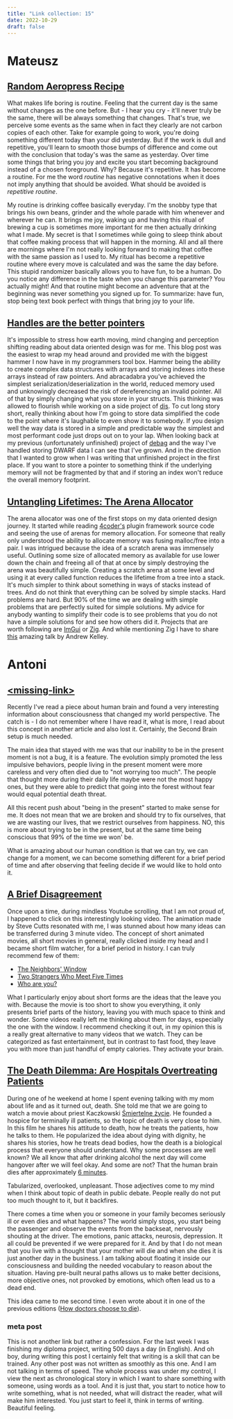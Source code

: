 ```yaml
---
title: "Link collection: 15"
date: 2022-10-29
draft: false
---
```


# Mateusz

## [Random Aeropress Recipe](https://thewinniewu.github.io/aeropress-dice/)

What makes life boring is routine.
Feeling that the current day is the same without changes as the one before.
But - I hear you cry - it'll never truly be the same, there will be always something that changes.
That's true, we perceive some events as the same when in fact they clearly are not carbon copies of each other.
Take for example going to work, you're doing something different today than your did yesterday.
But if the work is dull and repetitive, you'll learn to smooth those bumps of difference and come out with the conclusion that today's was the same as yesterday.
Over time some things that bring you joy and excite you start becoming background instead of a chosen foreground.
Why?
Because it's repetitive.
It has become a routine.
For me the word _routine_ has negative connotations when it does not imply anything that should be avoided.
What should be avoided is _repetitive routine_.

My routine is drinking coffee basically everyday.
I'm the snobby type that brings his own beans, grinder and the whole parade with him whenever and wherever he can.
It brings me joy, waking up and having this ritual of brewing a cup is sometimes more important for me then actually drinking what I made.
My secret is that I sometimes while going to sleep think about that coffee making process that will happen in the morning.
All and all there are mornings where I'm not really looking forward to making that coffee with the same passion as I used to.
My ritual has become a repetitive routine where every move is calculated and was the same the day before.
This stupid randomizer basically allows you to have fun, to be a human.
Do you notice any difference in the taste when you change this parameter?
You actually might!
And that routine might become an adventure that at the beginning was never something you signed up for.
To summarize: have fun, stop being text book perfect with things that bring joy to your life.

## [Handles are the better pointers](https://floooh.github.io/2018/06/17/handles-vs-pointers.html)

It's impossible to stress how earth moving, mind changing and perception shifting reading about data oriented design was for me.
This blog post was the easiest to wrap my head around and provided me with the biggest hammer I now have in my programmers tool box.
Hammer being the ability to create complex data structures with arrays and storing indexes into these arrays instead of raw pointers.
And abracadabra you've achieved the simplest serialization/deserialization in the world, reduced memory used and unknowingly decreased the risk of dereferencing an invalid pointer. 
All of that by simply changing what you store in your structs.
This thinking was allowed to flourish while working on a side project of [dis](https://github.com/mateuszradomski/dis).
To cut long story short, really thinking about how I'm going to store data simplified the code to the point where it's laughable to even show it to somebody.
If you design well the way data is stored in a simple and predictable way the simplest and most performant code just drops out on to your lap.
When looking back at my previous (unfortunately unfinished) project of [debag](https://github.com/mateuszradomski/debag) and the way I've handled storing DWARF data I can see that I've grown.
And in the direction that I wanted to grow when I was writing that unfinished project in the first place.
If you want to store a pointer to something think if the underlying memory will not be fragmented by that and if storing an index won't reduce the overall memory footprint.

## [Untangling Lifetimes: The Arena Allocator](https://www.rfleury.com/p/untangling-lifetimes-the-arena-allocator)

The arena allocator was one of the first stops on my data oriented design journey.
It started while reading [4coder's](https://4coder.net/) plugin framework source code and seeing the use of arenas for memory allocation.
For someone that really only understood the ability to allocate memory was fusing malloc/free into a pair.
I was intrigued because the idea of a scratch arena was immensely useful.
Outlining some size of allocated memory as available for use lower down the chain and freeing all of that at once by simply destroying the arena was beautifully simple.
Creating a scratch arena at some level and using it at every called function reduces the lifetime from a tree into a stack.
It's much simpler to think about something in ways of stacks instead of trees.
And do not think that everything can be solved by simple stacks.
Hard problems are hard.
But 90% of the time we are dealing with simple problems that are perfectly suited for simple solutions.
My advice for anybody wanting to simplify their code is to see problems that you do not have a simple solutions for and see how others did it.
Projects that are worth following are [ImGui](https://github.com/ocornut/imgui) or [Zig](https://github.com/ziglang/zig).
And while mentioning Zig I have to share [this](https://github.com/ziglang/zig) amazing talk by Andrew Kelley.

# Antoni

## [\<missing-link\>]()

Recently I've read a piece about human brain and found a very interesting information about consciousness that changed my world perspective. The catch is - I do not remember where I have read it, what is more, I read about this concept in another article and also lost it. Certainly, the Second Brain setup is much needed. 

The main idea that stayed with me was that our inability to be in the present moment is not a bug, it is a feature. The evolution simply promoted the less impulsive behaviors, people living in the present moment were more careless and very often died due to "not worrying too much". The people that thought more during their daily life maybe were not the most happy ones, but they were able to predict that going into the forest without fear would equal potential death threat.

All this recent push about "being in the present" started to make sense for me. It does not mean that we are broken and should try to fix ourselves, that we are wasting our lives, that we restrict ourselves from happiness. NO, this is more about trying to be in the present, but at the same time being conscious that 99% of the time we won' be. 

What is amazing about our human condition is that we can try, we can change for a moment, we can become something different for a brief period of time and after observing that feeling decide if we would like to hold onto it.

## [A Brief Disagreement](https://www.youtube.com/watch?v=9x7FGbW3IVc&t=1s)

Once upon a time, during mindless Youtube scrolling, that I am not proud of, I happened to click on this interestingly looking video. The animation made by Steve Cutts resonated with me, I was stunned about how many ideas can be transferred during 3 minute video. The concept of short animated movies, all short movies in general, really clicked inside my head and I became short film watcher, for a brief period in history.
I can truly recommend few of them: 
- [The Neighbors' Window](https://www.youtube.com/watch?v=k1vCrsZ80M4)
- [ Two Strangers Who Meet Five Times](https://www.youtube.com/watch?v=BzKtI9OfEpk)
- [Who are you?](https://www.youtube.com/watch?v=GWGbOjlJDkU)

What I particularly enjoy about short forms are the ideas that the leave you with. Because the movie is too short to show you everything, it only presents brief parts of the history, leaving you with much space to think and wonder. Some videos really left me thinking about them for days, especially the one with the window. I recommend checking it out, in my opinion this is a really great alternative to many videos that we watch. They can be categorized as fast entertainment, but in contrast to fast food, they leave you with more than just handful of empty calories. They activate your brain.

## [The Death Dilemma: Are Hospitals Overtreating Patients](https://thewalrus.ca/the-death-dilemma-are-hospitals-overtreating-patients-nearing-the-end/)

During one of he weekend at home I spent evening talking with my mom about life and as it turned out, death. She told me that we are going to watch a movie about priest Kaczkowski [Śmiertelne życie](https://www.youtube.com/watch?v=9qTxG2DFtRk). He founded a hospice for terminally ill patients, so the topic of death is very close to him. In this film he shares his attitude to death, how he treats the patients, how he talks to them. He popularized the idea about dying with dignity, he shares his stories, how he treats dead bodies, how the death is a biological process that everyone should understand. Why some processes are well known? We all know that after drinking alcohol the next day will come hangover after we will feel okay. And some are not? That the human brain dies after approximately [6 minutes](https://bigthink.com/neuropsych/how-long-are-we-conscious-after-death/).

Tabularized, overlooked, unpleasant. Those adjectives come to my mind when I think about topic of death in public debate. People really do not put too much thought to it, but it backfires.

There comes a time when you or someone in your family becomes seriously ill or even dies and what happens? The world simply stops, you start being the passenger and observe the events from the backseat, nervously shouting at the driver. The emotions, panic attacks, neurosis, depression. It all could be prevented if we were prepared for it. And by that I do not mean that you live with a thought that your mother will die and when she dies it is just another day in the business. I am talking about floating it inside our consciousness and building the needed vocabulary to reason about the situation. Having pre-built neural paths allows us to make better decisions, more objective ones, not provoked by emotions, which often lead us to a dead end.

This idea came to me second time. I even wrote about it in one of the previous editions ([How doctors choose to die](09.md#how-doctors-choose-to-diehttpswwwtheguardiancomsociety2012feb08how-doctors-choose-die)). 

### meta post

This is not another link but rather a confession. For the last week I was finishing my diploma project, writing 500 days a day (in English). And oh boy, during writing this post I certainly felt that writing is a skill that can be trained. Any other post was not written as smoothly as this one. And I am not talking in terms of speed. The whole process was under my control, I view the next as chronological story in which I want to share something with someone, using words as a tool. And it is just that, you start to notice how to write something, what is not needed, what will distract the reader, what will make him interested. You just start to feel it, think in terms of writing. Beautiful feeling. 